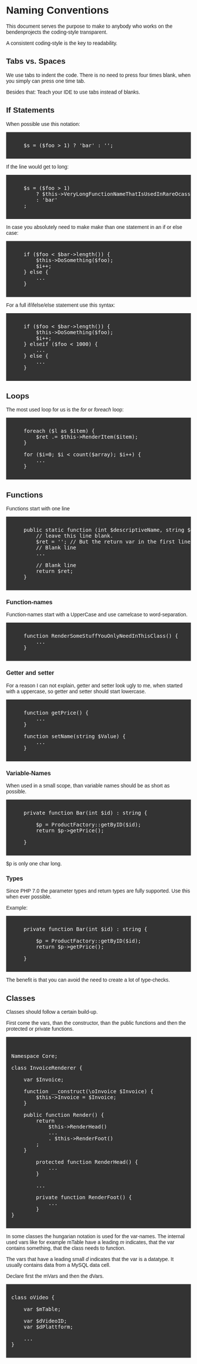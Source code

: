 <!DOCTYPE html>
<html lang="en">
<head>
    <meta charset="UTF-8">
    <meta name="viewport" content="width=device-width, initial-scale=1.0">
    <meta http-equiv="X-UA-Compatible" content="ie=edge">
    <title>Naming Conventions</title>
    <style>
        h1,h2,h3,h4,p {
            font-family: sans-serif;
        }
        pre {
            background: #333333;
            color: #fff;
            padding: 2em 1em;
        }
    </style>
</head>
<body>

<h1>Naming Conventions</h1>

<p>This document serves the purpose to make to anybody who works on the bendenprojects the coding-style transparent.</p>

<p>A consistent coding-style is the key to readability.</p>

<h2>Tabs vs. Spaces</h2>
<p>We use tabs to indent the code. There is no need to press four times blank, when you simply can press one time tab.</p>
<p>Besides that: Teach your IDE to use tabs instead of blanks.</p>

<h2>If Statements</h2>
<p>When possible use this notation:</p>
<pre>
    $s = ($foo > 1) ? 'bar' : '';
</pre>

<p>If the line would get to long:</p>

<pre>
    $s = ($foo > 1)
        ? $this->VeryLongFunctionNameThatIsUsedInRareOcassions($parameter)
        : 'bar'
    ;
</pre>

<p>In case you absolutely need to make make than one statement in an if or else case:</p>

<pre>
    if ($foo < $bar->length()) {
        $this->DoSomething($foo);
        $i++;
    } else {
        ...
    }
</pre>

<p>For a full if/ifelse/else statement use this syntax:</p>

<pre>
    if ($foo < $bar->length()) {
        $this->DoSomething($foo);
        $i++;
    } elseif ($foo < 1000) {
        ...
    } else {
        ...
    }
</pre>

<h2>Loops</h2>
<p>The most used loop for us is the <em>for</em> or <em>foreach</em> loop:</p>

<pre>
    foreach ($l as $item) {
        $ret .= $this->RenderItem($item);
    }

    for ($i=0; $i < count($array); $i++) {
        ...
    }
</pre>

<h2>Functions</h2>

<p>Functions start with one line</p>

<pre>
    public static function (int $descriptiveName, string $descriptiveNameForTheString) : returnType {
        // leave this line blank.
        $ret = ''; // But the return var in the first line; The return var is always $ret
        // Blank line
        ...

        // Blank line
        return $ret;
    }
</pre>

<h3>Function-names</h3>

<p>Function-names start with a UpperCase and use camelcase to word-separation.</p>

<pre>
    function RenderSomeStuffYouOnlyNeedInThisClass() {
        ...
    }
</pre>

<h3>Getter and setter</h3>
<p>For a reason I can not explain, getter and setter look ugly to me, when started with a uppercase, so getter and setter should start lowercase.</p>

<pre>
    function getPrice() {
        ...
    }

    function setName(string $Value) {
        ...
    }
</pre>

<h3>Variable-Names</h3>

<p>When used in a small scope, than variable names should be as short as possible.</p>

<pre>
    private function Bar(int $id) : string {

        $p = ProductFactory::getByID($id);
        return $p->getPrice();
    
    }
</pre>

<p>$p is only one char long.</p>

<h3>Types</h3>
<p>Since PHP 7.0 the parameter types and return types are fully supported. Use this when ever possible.</p>

<p>Example:</p>

<pre>
    private function Bar(int $id) : string {

        $p = ProductFactory::getByID($id);
        return $p->getPrice();
    
    }
</pre>

<p>The benefit is that you can avoid the need to create a lot of type-checks.</p>

<h2>Classes</h2>

<p>Classes should follow a certain build-up.</p>

<p>First come the vars, than the constructor, than the public functions and then the protected or private functions.</p>

<pre>

Namespace Core;

class InvoiceRenderer {

    var $Invoice;

    function __construct(\oInvoice $Invoice) {
        $this->Invoice = $Invoice;
    }

    public function Render() {
        return
            $this->RenderHead()
            ...
            . $this->RenderFoot()
        ;
    }

        protected function RenderHead() {
            ...
        }

        ...

        private function RenderFoot() {
            ...
        }
}
</pre>

<p>In some classes the hungarian notation is used for the var-names. The internal used vars like for example mTable have a leading <em>m</em> indicates, that the var contains something, that the class needs to function.</p>
<p>The vars that have a leading small <em>d</em> indicates that the var is a datatype. It usually contains data from a MySQL data cell.</p>
<p>Declare first the mVars and then the dVars.</p>

<pre>
class oVideo {

    var $mTable;

    var $dVideoID;
    var $dPlattform;

    ...
}
</pre>

</body>
</html>
